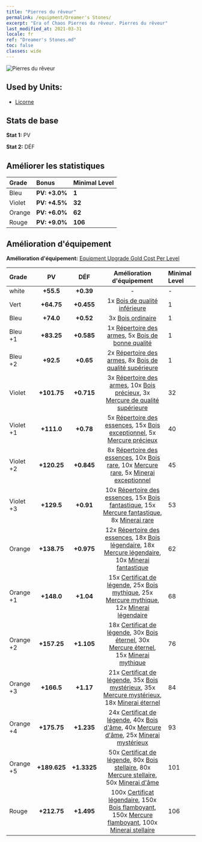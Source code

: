 ```yaml
---
title: "Pierres du rêveur"
permalink: /equipment/Dreamer's Stones/
excerpt: "Era of Chaos Pierres du rêveur. Pierres du rêveur"
last_modified_at: 2021-03-31
locale: fr
ref: "Dreamer's Stones.md"
toc: false
classes: wide
---
```


  ![Pierres du rêveur](/images/e/e_2062.png)

## Used by Units:

* [Licorne](/fr/units/Unicorn/) 


## Stats de base
 **Stat 1:** PV

 **Stat 2:** DÉF

## Améliorer les statistiques

  |     Grade    |   Bonus | Minimal Level | 
  |:-------------|:--------|:--------------| 
  | Bleu | **PV: +3.0%** | **1** | 
  | Violet | **PV: +4.5%** | **32** | 
  | Orange | **PV: +6.0%** | **62** | 
  | Rouge | **PV: +9.0%** | **106** | 


## Amélioration d'équipement
 **Amélioration d'équipement:** [Equipment Upgrade Gold Cost Per Level](/equipment/EquipmentUpgradeCostPerLevel/) 

  |          Grade      | PV | DÉF | Amélioration d'équipement | Minimal Level |
  |:--------------------|:---------:|:---------:|:----------------:|:--------------|
  | white | **+55.5** | **+0.39** | - | - |
  | Vert | **+64.75** | **+0.455** | 1x [Bois de qualité inférieure](/fr/Items/mat_1/) | 1 |
  | Bleu | **+74.0** | **+0.52** | 3x [Bois ordinaire](/fr/Items/mat_7/) | 1 |
  | Bleu +1 | **+83.25** | **+0.585** | 1x [Répertoire des armes](/fr/Items/mat_18/), 5x [Bois de bonne qualité](/fr/Items/mat_13/) | 1 |
  | Bleu +2 | **+92.5** | **+0.65** | 2x [Répertoire des armes](/fr/Items/mat_25/), 8x [Bois de qualité supérieure](/fr/Items/mat_20/) | 1 |
  | Violet | **+101.75** | **+0.715** | 3x [Répertoire des armes](/fr/Items/mat_32/), 10x [Bois précieux](/fr/Items/mat_27/), 3x [Mercure de qualité supérieure](/fr/Items/mat_21/) | 32 |
  | Violet +1 | **+111.0** | **+0.78** | 5x [Répertoire des essences](/fr/Items/mat_39/), 15x [Bois exceptionnel](/fr/Items/mat_34/), 5x [Mercure précieux](/fr/Items/mat_28/) | 40 |
  | Violet +2 | **+120.25** | **+0.845** | 8x [Répertoire des essences](/fr/Items/mat_46/), 10x [Bois rare](/fr/Items/mat_41/), 10x [Mercure rare](/fr/Items/mat_42/), 5x [Minerai exceptionnel](/fr/Items/mat_33/) | 45 |
  | Violet +3 | **+129.5** | **+0.91** | 10x [Répertoire des essences](/fr/Items/mat_53/), 15x [Bois fantastique](/fr/Items/mat_48/), 15x [Mercure fantastique](/fr/Items/mat_49/), 8x [Minerai rare](/fr/Items/mat_40/) | 53 |
  | Orange | **+138.75** | **+0.975** | 12x [Répertoire des essences](/fr/Items/mat_60/), 18x [Bois légendaire](/fr/Items/mat_55/), 18x [Mercure légendaire](/fr/Items/mat_56/), 10x [Minerai fantastique](/fr/Items/mat_47/) | 62 |
  | Orange +1 | **+148.0** | **+1.04** | 15x [Certificat de légende](/fr/Items/mat_67/), 25x [Bois mythique](/fr/Items/mat_62/), 25x [Mercure mythique](/fr/Items/mat_63/), 12x [Minerai légendaire](/fr/Items/mat_54/) | 68 |
  | Orange +2 | **+157.25** | **+1.105** | 18x [Certificat de légende](/fr/Items/mat_74/), 30x [Bois éternel](/fr/Items/mat_69/), 30x [Mercure éternel](/fr/Items/mat_70/), 15x [Minerai mythique](/fr/Items/mat_61/) | 76 |
  | Orange +3 | **+166.5** | **+1.17** | 21x [Certificat de légende](/fr/Items/mat_81/), 35x [Bois mystérieux](/fr/Items/mat_76/), 35x [Mercure mystérieux](/fr/Items/mat_77/), 18x [Minerai éternel](/fr/Items/mat_68/) | 84 |
  | Orange +4 | **+175.75** | **+1.235** | 24x [Certificat de légende](/fr/Items/mat_88/), 40x [Bois d'âme](/fr/Items/mat_83/), 40x [Mercure d'âme](/fr/Items/mat_84/), 25x [Minerai mystérieux](/fr/Items/mat_75/) | 93 |
  | Orange +5 | **+189.625** | **+1.3325** | 50x [Certificat de légende](/fr/Items/mat_95/), 80x [Bois stellaire](/fr/Items/mat_90/), 80x [Mercure stellaire](/fr/Items/mat_91/), 50x [Minerai d'âme](/fr/Items/mat_82/) | 101 |
  | Rouge | **+212.75** | **+1.495** | 100x [Certificat légendaire](/fr/Items/mat_102/), 150x [Bois flamboyant](/fr/Items/mat_97/), 150x [Mercure flamboyant](/fr/Items/mat_98/), 100x [Minerai stellaire](/fr/Items/mat_89/) | 106 |


